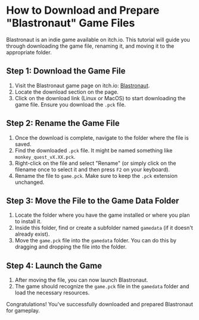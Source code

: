 # How to Download and Prepare "Blastronaut" Game Files

Blastronaut is an indie game available on itch.io. This tutorial will guide you through downloading the game file, renaming it, and moving it to the appropriate folder.

## Step 1: Download the Game File

1. Visit the Blastronaut game page on itch.io: [Blastronaut](https://perfoon.itch.io/blastronaut).
2. Locate the download section on the page.
3. Click on the download link (Linux or MacOS) to start downloading the game file. Ensure you download the `.pck` file.

## Step 2: Rename the Game File

1. Once the download is complete, navigate to the folder where the file is saved.
2. Find the downloaded `.pck` file. It might be named something like `monkey_quest_vX.XX.pck`.
3. Right-click on the file and select "Rename" (or simply click on the filename once to select it and then press `F2` on your keyboard).
4. Rename the file to `game.pck`. Make sure to keep the `.pck` extension unchanged.

## Step 3: Move the File to the Game Data Folder

1. Locate the folder where you have the game installed or where you plan to install it.
2. Inside this folder, find or create a subfolder named `gamedata` (if it doesn't already exist).
3. Move the `game.pck` file into the `gamedata` folder. You can do this by dragging and dropping the file into the folder.

## Step 4: Launch the Game

1. After moving the file, you can now launch Blastronaut.
2. The game should recognize the `game.pck` file in the `gamedata` folder and load the necessary resources.

Congratulations! You've successfully downloaded and prepared Blastronaut for gameplay.
